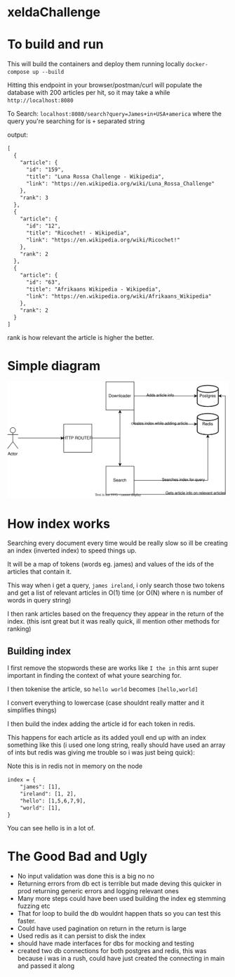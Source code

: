 # xeldaChallenge


# To build and run

This will build the containers and deploy them running locally
`docker-compose up --build`

Hitting this endpoint in your browser/postman/curl will populate the database with 200 articles per hit, so it may take a while
`http://localhost:8080`


To Search: 
`localhost:8080/search?query=James+in+USA+america`
where the query you're searching for is `+` separated string

output:
```
[
  {
    "article": {
      "id": "159",
      "title": "Luna Rossa Challenge - Wikipedia",
      "link": "https://en.wikipedia.org/wiki/Luna_Rossa_Challenge"
    },
    "rank": 3
  },
  {
    "article": {
      "id": "12",
      "title": "Ricochet! - Wikipedia",
      "link": "https://en.wikipedia.org/wiki/Ricochet!"
    },
    "rank": 2
  },
  {
    "article": {
      "id": "63",
      "title": "Afrikaans Wikipedia - Wikipedia",
      "link": "https://en.wikipedia.org/wiki/Afrikaans_Wikipedia"
    },
    "rank": 2
  }
]
```

rank is how relevant the article is higher the better.

# Simple diagram

![diagram](./Diagram.svg)

# How index works

Searching every document every time would be really slow so ill be creating an index (inverted index) to speed things up.

It will be a map of tokens (words eg. james) and values of the ids of the articles that contain it.

This way when i get a query, `james ireland`, i only search those two tokens and get a list of relevant articles in O(1) time (or O(N) where n is number of words in query string)

I then rank articles based on the frequency they appear in the return of the index. (this isnt great but it was really quick, ill mention other methods for ranking)

## Building index

I first remove the stopwords these are works like `I the in` this arnt super important in finding the context of what youre searching for.

I then tokenise the article, so `hello world` becomes `[hello,world]`

I convert everything to lowercase (case shouldnt really matter and it simplifies things)

I then build the index adding the article id for each token in redis.

This happens for each article as its added youll end up with an index something like this (i used one long string, really should have used an array of ints but redis was giving me trouble so i was just being quick):
 
Note this is in redis not in memory on the node
```
index = {
    "james": [1],
    "ireland": [1, 2],
    "hello": [1,5,6,7,9],
    "world": [1],
}

```

You can see hello is in a lot of.


# The Good Bad and Ugly


* No input validation was done this is a big no no
* Returning errors from db ect is terrible but made deving this quicker in prod returning generic errors and logging relevant ones
* Many more steps could have been used building the index eg stemming fuzzing etc
* That for loop to build the db wouldnt happen thats so you can test this faster.
* Could have used pagination on return in the return is large
* Used redis as it can persist to disk the index 
* should have made interfaces for dbs for mocking and testing
* created two db connections for both postgres and redis, this was because i was in a rush, could have just created the connecting in main and passed it along
